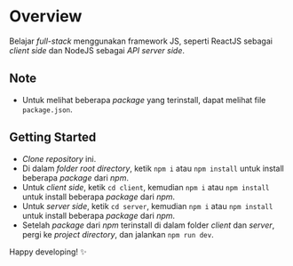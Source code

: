 # Overview

Belajar _full-stack_ menggunakan framework JS, seperti ReactJS sebagai _client side_ dan NodeJS sebagai _API server side_.

## Note

- Untuk melihat beberapa _package_ yang terinstall, dapat melihat file `package.json`.

## Getting Started

- _Clone repository_ ini.
- Di dalam _folder_ _root directory_, ketik `npm i` atau `npm install` untuk install beberapa _package_ dari _npm_.
- Untuk _client side_, ketik `cd client`, kemudian `npm i` atau `npm install` untuk install beberapa _package_ dari _npm_.
- Untuk _server side_, ketik `cd server`, kemudian `npm i` atau `npm install` untuk install beberapa _package_ dari _npm_.
- Setelah _package_ dari _npm_ terinstall di dalam folder _client_ dan _server_, pergi ke _project directory_, dan jalankan `npm run dev`.

Happy developing! ✨
